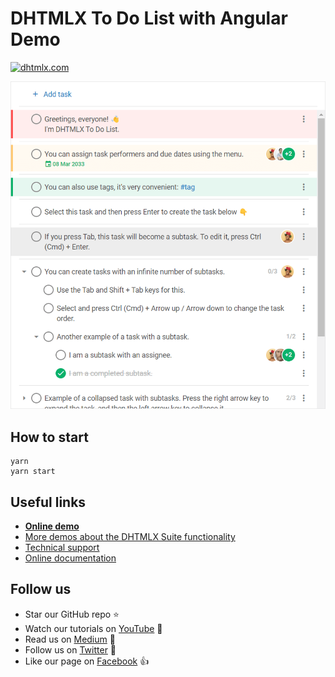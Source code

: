 # DHTMLX To Do List with Angular Demo

[![dhtmlx.com](https://img.shields.io/badge/made%20by-DHTMLX-blue)](https://dhtmlx.com/)

![DHTMLX To Do List with Angular Demo](https://raw.githubusercontent.com/DHTMLX/angular-todolist-demo/master/to-do-list.png)

## How to start

```
yarn 
yarn start
```

## Useful links

- **[Online demo](https://replit.com/@dhtmlx/dhtmlx-to-do-list-with-angular)**
- [More demos about the DHTMLX Suite functionality](https://snippet.dhtmlx.com/3vwlbwee?tag=todolist)
- [Technical support](https://forum.dhtmlx.com/c/todo)
- [Online  documentation](https://docs.dhtmlx.com/todolist/)

## Follow us

- Star our GitHub repo :star:
- Watch our tutorials on [YouTube](https://www.youtube.com/user/dhtmlx/videos) :eyes:
- Read us on [Medium](https://dhtmlx.medium.com) :newspaper:
- Follow us on [Twitter](https://twitter.com/dhtmlx) :feet:
- Like our page on [Facebook](https://www.facebook.com/dhtmlx/) :thumbsup:
